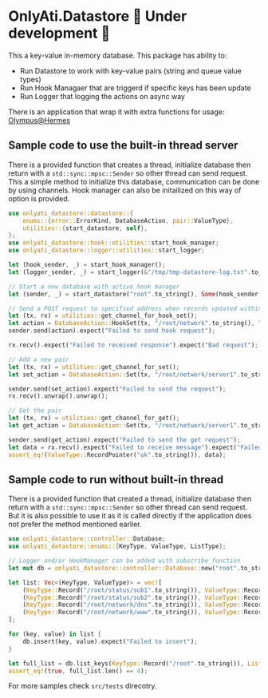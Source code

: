 # OnlyAti.Datastore :construction: Under development :construction:
 
This a key-value in-memory database. This package has ability to:
- Run Datastore to work with key-value pairs (string and queue value types)
- Run Hook Managaer that are triggerd if specific keys has been update
- Run Logger that logging the actions on async way

There is an application that wrap it with extra functions for usage: [Olympus@Hermes](https://git.thinkaboutit.tech/PublicProjects/olympus-hermes)

## Sample code to use the built-in thread server

There is a provided function that creates a thread, initialize database then return with a `std::sync::mpsc::Sender` so other thread can send request.
This a simple method to initialize this database, communication can be done by using channels. Hook manager can also be initailized on this way of option is provided.

```rust
use onlyati_datastore::datastore::{
    enums::{error::ErrorKind, DatabaseAction, pair::ValueType},
    utilities::{start_datastore, self},
};
use onlyati_datastore::hook::utilities::start_hook_manager;
use onlyati_datastore::logger::utilities::start_logger;

let (hook_sender, _) = start_hook_manager();
let (logger_sender, _) = start_logger(&"/tmp/tmp-datastore-log.txt".to_string());

// Start a new database with active hook manager
let (sender, _) = start_datastore("root".to_string(), Some(hook_sender.clone()), Some(logger_sender));

// Send a POST request to specified address when records updated within /root/status
let (tx, rx) = utilities::get_channel_for_hook_set();
let action = DatabaseAction::HookSet(tx, "/root/network".to_string(), "http://127.0.0.1:3031".to_string());
sender.send(action).expect("Failed to send hook request");

rx.recv().expect("Failed to received response").expect("Bad request");

// Add a new pair
let (tx, rx) = utilities::get_channel_for_set();
let set_action = DatabaseAction::Set(tx, "/root/network/server1".to_string(), "ok".to_string());

sender.send(set_action).expect("Failed to send the request");
rx.recv().unwrap().unwrap();

// Get the pair
let (tx, rx) = utilities::get_channel_for_get();
let get_action = DatabaseAction::Get(tx, "/root/network/server1".to_string());

sender.send(get_action).expect("Failed to send the get request");
let data = rx.recv().expect("Failed to receive message").expect("Failed to get data");
assert_eq!(ValueType::RecordPointer("ok".to_string()), data);
```

## Sample code to run without built-in thread

There is a provided function that created a thread, initialize database then return with a `std::sync::mpsc::Sender` so other thread can send request.
But it is also possible to use it as it is called directly if the application does not prefer the method mentioned earlier.

```rust
use onlyati_datastore::controller::Database;
use onlyati_datastore::enums::{KeyType, ValueType, ListType};

// Logger and/or HookManager can be added with subscribe function
let mut db = onlyati_datastore::controller::Database::new("root".to_string()).unwrap();

let list: Vec<(KeyType, ValueType)> = vec![
    (KeyType::Record("/root/status/sub1".to_string()), ValueType::RecordPointer("OK".to_string())),
    (KeyType::Record("/root/status/sub2".to_string()), ValueType::RecordPointer("NOK".to_string())),
    (KeyType::Record("/root/network/dns".to_string()), ValueType::RecordPointer("OK".to_string())),
    (KeyType::Record("/root/network/www".to_string()), ValueType::RecordPointer("NOK".to_string())),
];

for (key, value) in list {
    db.insert(key, value).expect("Failed to insert");
}

let full_list = db.list_keys(KeyType::Record("/root".to_string()), ListType::All).expect("Failed to get all keys");
assert_eq!(true, full_list.len() == 4);
```

For more samples check `src/tests` direcotry.

